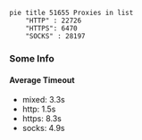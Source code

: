 
```mermaid
pie title 51655 Proxies in list
    "HTTP" : 22726
    "HTTPS": 6470
    "SOCKS" : 28197
```

### Some Info
#### Average Timeout

- mixed: 3.3s
- http: 1.5s
- https: 8.3s
- socks: 4.9s